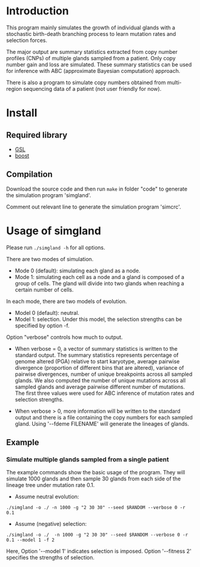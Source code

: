 # Introduction
This program mainly simulates the growth of individual glands with a stochastic birth-death branching process to learn mutation rates and selection forces.

The major output are summary statistics extracted from copy number profiles (CNPs) of multiple glands sampled from a patient.
Only copy number gain and loss are simulated.
These summary statistics can be used for inference with ABC (approximate Bayesian computation) approach.

There is also a program to simulate copy numbers obtained from multi-region sequencing data of a patient (not user friendly for now).


# Install
## Required library
* [GSL](https://www.gnu.org/software/gsl/)
* [boost](https://www.boost.org)

## Compilation
Download the source code and then run `make` in folder "code" to generate the simulation program 'simgland'.

Comment out relevant line to generate the simulation program 'simcrc'.


# Usage of simgland
Please run `./simgland -h` for all options.

There are two modes of simulation.
* Mode 0 (default): simulating each gland as a node.
* Mode 1: simulating each cell as a node and a gland is composed of a group of cells. The gland will divide into two glands when reaching a certain number of cells.

In each mode, there are two models of evolution.
* Model 0 (default): neutral.
* Model 1: selection. Under this model, the selection strengths can be specified by option -f.


Option "verbose" controls how much to output.

* When verbose = 0, a vector of summary statistics is written to the standard output.
The summary statistics represents
percentage of genome altered (PGA) relative to start karyotype, average pairwise divergence (proportion of different bins that are altered), variance of pairwise divergences, number of unique breakpoints across all sampled glands.
We also computed the number of unique mutations across all sampled glands and average pairwise different number of mutations.
The first three values were used for ABC inference of mutation rates and selection strengths.

* When verbose > 0, more information will be written to the standard output and there is a file containing the copy numbers for each sampled gland. Using '--fdeme FILENAME' will generate the lineages of glands.

<!-- using --fmut FILENAME will generate mutation information of the glands. -->


## Example
### Simulate multiple glands sampled from a single patient

The example commands show the basic usage of the program.
They will simulate 1000 glands and then sample 30 glands from each side of the lineage tree under mutation rate 0.1.

* Assume neutral evolution:
```
./simgland -o ./ -n 1000 -g "2 30 30" --seed $RANDOM --verbose 0 -r 0.1
```

* Assume (negative) selection:
```
./simgland -o ./  -n 1000 -g "2 30 30" --seed $RANDOM --verbose 0 -r 0.1 --model 1 -f 2
```
Here, Option '--model 1' indicates selection is imposed.
Option '--fitness 2' specifies the strengths of selection.

